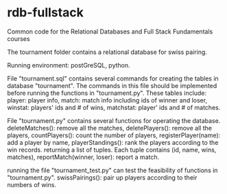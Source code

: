 rdb-fullstack
=============

Common code for the Relational Databases and Full Stack Fundamentals courses

The tournament folder contains a relational database for swiss pairing.

Running environment:
postGreSQL,
python.

File "tournament.sql" contains several commands for creating the tables in database "tournament". The commands in this file should be implemented before running the functions in "tournament.py".
These tables include:
player: player info,
match: match info including ids of winner and loser,
winstat: players' ids and # of wins,
matchstat: player' ids and # of matches.

File "tournament.py" contains several functions for operating the database.
deleteMatches(): remove all the matches,
deletePlayers(): remove all the players,
countPlayers(): count the number of players,
registerPlayer(name): add a player by name,
playerStandings(): rank the players according to the win records. returning a list of tuples. Each tuple contains (id, name, wins, matches),
reportMatch(winner, loser): report a match.

running the file "tournament_test.py" can test the feasibility of functions in "tournament.py".
swissPairings(): pair up players according to their numbers of wins.

